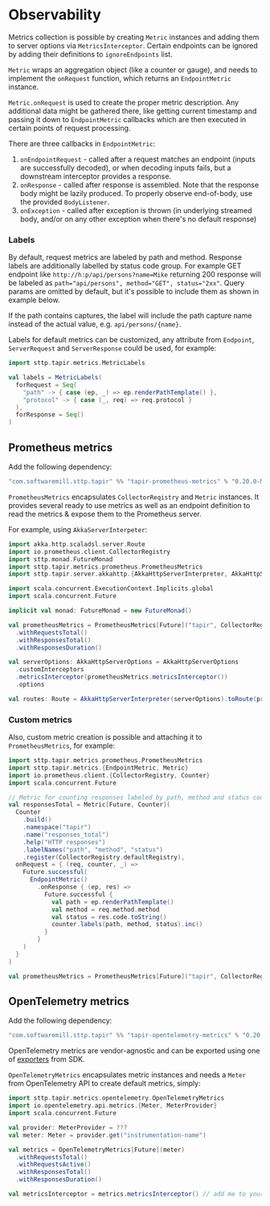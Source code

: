 # Observability

Metrics collection is possible by creating `Metric` instances and adding them to server options via `MetricsInterceptor`. 
Certain endpoints can be ignored by adding their definitions to `ignoreEndpoints` list.

`Metric` wraps an aggregation object (like a counter or gauge), and needs to implement the `onRequest` function, which
returns an `EndpointMetric` instance.

`Metric.onRequest` is used to create the proper metric description. Any additional data might be gathered there, like
getting current timestamp and passing it down to `EndpointMetric` callbacks which are then executed in certain points of
request processing.

There are three callbacks in `EndpointMetric`:

1. `onEndpointRequest` - called after a request matches an endpoint (inputs are successfully decoded), or when decoding
   inputs fails, but a downstream interceptor provides a response.
2. `onResponse` - called after response is assembled. Note that the response body might be lazily produced. To properly
   observe end-of-body, use the provided `BodyListener`.
3. `onException` - called after exception is thrown (in underlying streamed body, and/or on any other exception when
   there's no default response)

### Labels

By default, request metrics are labeled by path and method. Response labels are additionally labelled by status code
group. For example GET endpoint like `http://h:p/api/persons?name=Mike` returning 200 response will be labeled
as `path="api/persons", method="GET", status="2xx"`. Query params are omitted by default, but it's possible to include
them as shown in example below.

If the path contains captures, the label will include the path capture name instead of the actual value, e.g.
`api/persons/{name}`.

Labels for default metrics can be customized, any attribute from `Endpoint`, `ServerRequest` and `ServerResponse`
could be used, for example:

```scala
import sttp.tapir.metrics.MetricLabels

val labels = MetricLabels(
  forRequest = Seq(
    "path" -> { case (ep, _) => ep.renderPathTemplate() },
    "protocol" -> { case (_, req) => req.protocol }
  ),
  forResponse = Seq()
)
```

## Prometheus metrics

Add the following dependency:

```scala
"com.softwaremill.sttp.tapir" %% "tapir-prometheus-metrics" % "0.20.0-M2"
```

`PrometheusMetrics` encapsulates `CollectorReqistry` and `Metric` instances. It provides several ready to use metrics as
well as an endpoint definition to read the metrics & expose them to the Prometheus server.

For example, using `AkkaServerInterpeter`:

```scala
import akka.http.scaladsl.server.Route
import io.prometheus.client.CollectorRegistry
import sttp.monad.FutureMonad
import sttp.tapir.metrics.prometheus.PrometheusMetrics
import sttp.tapir.server.akkahttp.{AkkaHttpServerInterpreter, AkkaHttpServerOptions}

import scala.concurrent.ExecutionContext.Implicits.global
import scala.concurrent.Future

implicit val monad: FutureMonad = new FutureMonad()

val prometheusMetrics = PrometheusMetrics[Future]("tapir", CollectorRegistry.defaultRegistry)
  .withRequestsTotal()
  .withResponsesTotal()
  .withResponsesDuration()

val serverOptions: AkkaHttpServerOptions = AkkaHttpServerOptions
  .customInterceptors
  .metricsInterceptor(prometheusMetrics.metricsInterceptor())
  .options

val routes: Route = AkkaHttpServerInterpreter(serverOptions).toRoute(prometheusMetrics.metricsEndpoint)
```

### Custom metrics

Also, custom metric creation is possible and attaching it to `PrometheusMetrics`, for example:

```scala
import sttp.tapir.metrics.prometheus.PrometheusMetrics
import sttp.tapir.metrics.{EndpointMetric, Metric}
import io.prometheus.client.{CollectorRegistry, Counter}
import scala.concurrent.Future

// Metric for counting responses labeled by path, method and status code
val responsesTotal = Metric[Future, Counter](
  Counter
    .build()
    .namespace("tapir")
    .name("responses_total")
    .help("HTTP responses")
    .labelNames("path", "method", "status")
    .register(CollectorRegistry.defaultRegistry),
  onRequest = { (req, counter, _) =>
    Future.successful(
      EndpointMetric()
        .onResponse { (ep, res) =>
          Future.successful {
            val path = ep.renderPathTemplate()
            val method = req.method.method
            val status = res.code.toString()
            counter.labels(path, method, status).inc()
          }
        }
    )
  }
)

val prometheusMetrics = PrometheusMetrics[Future]("tapir", CollectorRegistry.defaultRegistry).withCustom(responsesTotal)
```

## OpenTelemetry metrics

Add the following dependency:

```scala
"com.softwaremill.sttp.tapir" %% "tapir-opentelemetry-metrics" % "0.20.0-M2"
```

OpenTelemetry metrics are vendor-agnostic and can be exported using one
of [exporters](https://github.com/open-telemetry/opentelemetry-java/tree/main/exporters) from SDK.

`OpenTelemetryMetrics` encapsulates metric instances and needs a `Meter` from OpenTelemetry API to create
default metrics, simply:

```scala
import sttp.tapir.metrics.opentelemetry.OpenTelemetryMetrics
import io.opentelemetry.api.metrics.{Meter, MeterProvider}
import scala.concurrent.Future

val provider: MeterProvider = ???
val meter: Meter = provider.get("instrumentation-name")

val metrics = OpenTelemetryMetrics[Future](meter)
  .withRequestsTotal()
  .withRequestsActive()
  .withResponsesTotal()
  .withResponsesDuration()

val metricsInterceptor = metrics.metricsInterceptor() // add me to your server options
```